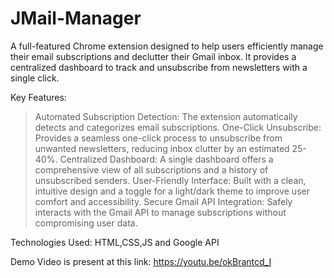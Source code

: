 # JMail-Manager
A full-featured Chrome extension designed to help users efficiently manage their email subscriptions and declutter their Gmail inbox. It provides a centralized dashboard to track and unsubscribe from newsletters with a single click.

Key Features:
> Automated Subscription Detection: The extension automatically detects and categorizes email subscriptions.
>One-Click Unsubscribe: Provides a seamless one-click process to unsubscribe from unwanted newsletters, reducing inbox clutter by an estimated 25-40%.
>Centralized Dashboard: A single dashboard offers a comprehensive view of all subscriptions and a history of unsubscribed senders.
>User-Friendly Interface: Built with a clean, intuitive design and a toggle for a light/dark theme to improve user comfort and accessibility.
>Secure Gmail API Integration: Safely interacts with the Gmail API to manage subscriptions without compromising user data.

Technologies Used: HTML,CSS,JS and Google API

Demo Video is present at this link: https://youtu.be/okBrantcd_I

